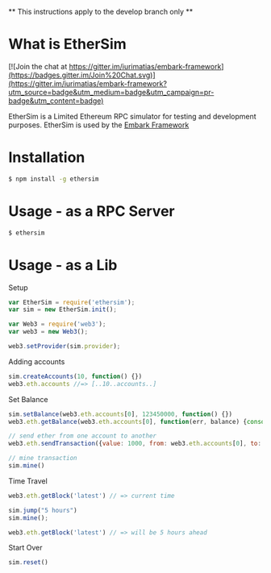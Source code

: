 
** This instructions apply to the develop branch only **

What is EtherSim
======

[![Join the chat at https://gitter.im/iurimatias/embark-framework](https://badges.gitter.im/Join%20Chat.svg)](https://gitter.im/iurimatias/embark-framework?utm_source=badge&utm_medium=badge&utm_campaign=pr-badge&utm_content=badge)

EtherSim is a Limited Ethereum RPC simulator for testing and development purposes. EtherSim is used by the [Embark Framework](https://github.com/iurimatias/embark-framework)

Installation
======

```Bash
$ npm install -g ethersim
```

Usage - as a RPC Server
======

```Bash
$ ethersim
```

Usage - as a Lib
======

Setup

```Javascript
var EtherSim = require('ethersim');
var sim = new EtherSim.init();

var Web3 = require('web3');
var web3 = new Web3();

web3.setProvider(sim.provider);
```

Adding accounts

```Javascript
sim.createAccounts(10, function() {})
web3.eth.accounts //=> [..10..accounts..]
```

Set Balance

```Javascript
sim.setBalance(web3.eth.accounts[0], 123450000, function() {})
web3.eth.getBalance(web3.eth.accounts[0], function(err, balance) {console.log(balance.toNumber())}) //=> 123450000

// send ether from one account to another
web3.eth.sendTransaction({value: 1000, from: web3.eth.accounts[0], to: web3.eth.accounts[1], gasLimit: 10000},function() {console.log("transaction sent")})

// mine transaction
sim.mine()
```

Time Travel

```Javascript
web3.eth.getBlock('latest') // => current time

sim.jump("5 hours")
sim.mine();

web3.eth.getBlock('latest') // => will be 5 hours ahead
```

Start Over

```Javascript
sim.reset()
```

